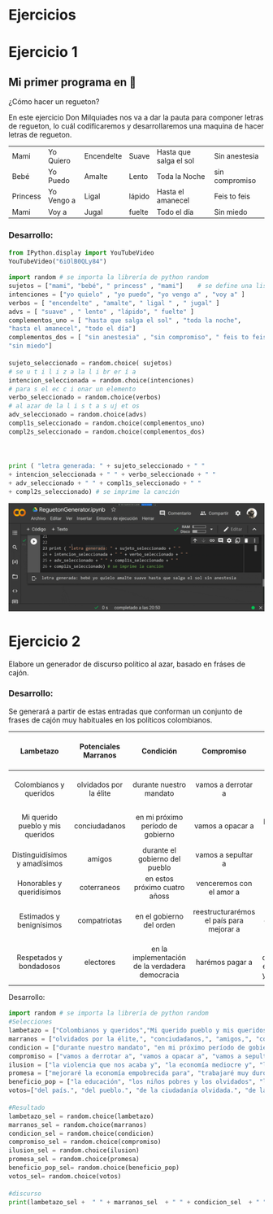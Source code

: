 # Ejercicios

# Ejercicio 1

## Mi primer programa en :snake:

¿Cómo hacer un regueton?

En este ejercicio Don Milquiades nos va a dar la pauta para componer letras de regueton, lo cuál codificaremos y desarrollaremos una maquina de hacer letras de regueton.

|||||||
|-|-|-|-|-|-|
|Mami|Yo Quiero|Encendelte|Suave|Hasta que salga el sol|Sin anestesia|
|Bebé|Yo Puedo|Amalte|Lento|Toda la Noche|sin compromiso|
|Princess|Yo Vengo a|Ligal|lápido|Hasta el amanecel|Feis to feis|
|Mami|Voy a|Jugal|fuelte|Todo el día|Sin miedo|

### Desarrollo:

```python
from IPython.display import YouTubeVideo
YouTubeVideo("6iOlB0QLy84")
```

```python
import random # se importa la librería de python random
sujetos = ["mami", "bebé", " princess" , "mami"]    # se define una lista  
intenciones = ["yo quielo" , "yo puedo", "yo vengo a" , "voy a" ]
verbos = [ "encendelte" , "amalte", " ligal " , " jugal" ] 
advs = [ "suave" , " lento" , "lápido", " fuelte" ]
complementos_uno = [ "hasta que salga el sol" , "toda la noche",  
"hasta el amanecel", "todo el día"]
complementos_dos = [ "sin anestesia" , "sin compromiso", " feis to feis" ,  
"sin miedo"]

sujeto_seleccionado = random.choice( sujetos)
# se u t i l i z a la l i br er í a 
intencion_seleccionada = random.choice(intenciones)
# para s el ec c i onar un elemento
verbo_seleccionado = random.choice(verbos)
# al azar de la l i s t a s uj et os
adv_seleccionado = random.choice(advs) 
compl1s_seleccionado = random.choice(complementos_uno)
compl2s_seleccionado = random.choice(complementos_dos)



print ( "letra generada: " + sujeto_seleccionado + " "
+ intencion_seleccionada + " " + verbo_seleccionado + " "
+ adv_seleccionado + " " + compl1s_seleccionado + " "
+ compl2s_seleccionado) # se imprime la canción
```

![](Ejercicio01.gif)
# Ejercicio 2

Elabore un generador de discurso político al azar, basado en fráses de cajón.

### Desarrollo:

Se generará a partir de estas entradas que conforman un conjunto de frases de cajón muy habituales en los políticos colombianos.

|Lambetazo|Potenciales Marranos|Condición|Compromiso|Ilusión|Promesa|Beneficio populista|Dependiendo de la cantidad de votos|
|:-:|:-:|:-:|:-:|:-:|:-:|:-:|:-:|
|Colombianos y queridos|olvidados por la élite|durante nuestro mandato|vamos a derrotar a|la violencia que nos acaba y|mejoraré la economía empobrecida para|la educación|del país.|
|Mi querido pueblo y mis queridos|conciudadanos|en mi próximo período de gobierno|vamos a opacar a|la economía mediocre y|trabajaré muy duro por|los niños pobres y los olvidados|del pueblo.|
|Distinguidísimos y amadísimos|amigos|durante el gobierno del pueblo|vamos a sepultar a|las élites que nos oprimen y|me esforzaré con mi alma y mi amor por|la paz|de la ciudadanía olvidada.|
|Honorables y queridísimos|coterraneos|en estos próximo cuatro añoss|venceremos con el amor a|las mafias corruptas y|me entregaré en cuerpo y alma por|el futuro|de la nación.|
|Estimados y benignísimos|compatriotas|en el gobierno del orden|reestructurarémos el país para mejorar a|la falta de democrácia y|uniré a todos los partidos y fuerzas politicas para trabajar por|la salud maltrecha|de todos y cada uno de ustedes.|
|Respetados y bondadosos|electores|en la implementación de la verdadera democracia|harémos pagar a|los delincuentes en la política y las calles y|lucharemos incansablemente y a cada instante de mi gobierno por|la economía|de mis queridos colombianos.|

Desarrollo:

```python
import random # se importa la librería de python random
#Selecciones
lambetazo = ["Colombianos y queridos","Mi querido pueblo y mis queridos", "Distinguidísimos y amadísimos", "Honorables y queridísimos", "Estimados y benignísimos", "Respetados y bondadosos"]    # se definen las listas
marranos = ["olvidados por la élite,", "conciudadanos,", "amigos,", "coterraneos,", "compatriotas,", "electores," ]
condicion = ["durante nuestro mandato", "en mi próximo período de gobierno", "durante el gobierno del pueblo","en estos próximo cuatro años","en el gobierno del orden", "en la implementación de la verdadera democracia"  ] 
compromiso = ["vamos a derrotar a", "vamos a opacar a", "vamos a sepultar a", "venceremos con el amor a", "reestructurarémos el país para mejorar a", "harémos pagar a"]
ilusion = ["la violencia que nos acaba y", "la economía mediocre y", "las élites que nos oprimen y", "las mafias corruptas y", "la falta de democrácia y", "los delincuentes en la política y las calles y" ]
promesa = ["mejoraré la economía empobrecida para", "trabajaré muy duro por", "me esforzaré con mi alma y mi amor por", "me entregaré en cuerpo y alma por", "uniré a todos los partidos y fuerzas politicas para trabajar por", "lucharemos incansablemente y a cada instante de mi gobierno por"]
beneficio_pop = ["la educación", "los niños pobres y los olvidados", "la paz", "el futuro", "la salud maltrecha","la economía"]
votos=["del país.", "del pueblo.", "de la ciudadanía olvidada.", "de la nación.","de todos y cada uno de ustedes.","de mis queridos colombianos."  ]

#Resultado
lambetazo_sel = random.choice(lambetazo)    
marranos_sel = random.choice(marranos) 
condicion_sel = random.choice(condicion)  
compromiso_sel = random.choice(compromiso) 
ilusion_sel = random.choice(ilusion) 
promesa_sel = random.choice(promesa) 
beneficio_pop_sel= random.choice(beneficio_pop) 
votos_sel= random.choice(votos) 

#discurso
print(lambetazo_sel +  " " + marranos_sel  + " " + condicion_sel  + " " +  compromiso_sel  + " " + ilusion_sel + " " +  promesa_sel + " " +  beneficio_pop_sel  + " " + votos_sel)
```